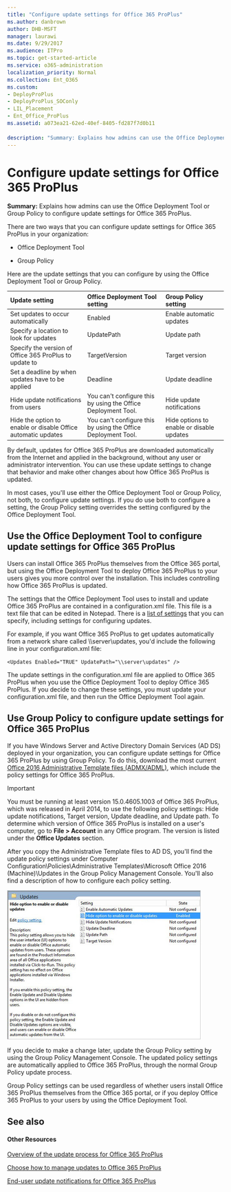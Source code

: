 ```yaml
---
title: "Configure update settings for Office 365 ProPlus"
ms.author: danbrown
author: DHB-MSFT
manager: laurawi
ms.date: 9/29/2017
ms.audience: ITPro
ms.topic: get-started-article
ms.service: o365-administration
localization_priority: Normal
ms.collection: Ent_O365
ms.custom:
- DeployProPlus
- DeployProPlus_SOConly
- LIL_Placement
- Ent_Office_ProPlus
ms.assetid: a073ea21-62ed-40ef-8405-fd287f7d0b11

description: "Summary: Explains how admins can use the Office Deployment Tool or Group Policy to configure update settings for Office 365 ProPlus."
---
```


# Configure update settings for Office 365 ProPlus

 **Summary:** Explains how admins can use the Office Deployment Tool or Group Policy to configure update settings for Office 365 ProPlus.
  
There are two ways that you can configure update settings for Office 365 ProPlus in your organization:
  
- Office Deployment Tool
    
- Group Policy
    
Here are the update settings that you can configure by using the Office Deployment Tool or Group Policy.
  
|**Update setting**|**Office Deployment Tool setting**|**Group Policy setting**|
|:-----|:-----|:-----|
|Set updates to occur automatically  <br/> |Enabled  <br/> |Enable automatic updates  <br/> |
|Specify a location to look for updates  <br/> |UpdatePath  <br/> |Update path  <br/> |
|Specify the version of Office 365 ProPlus to update to  <br/> |TargetVersion  <br/> |Target version  <br/> |
|Set a deadline by when updates have to be applied  <br/> |Deadline  <br/> |Update deadline  <br/> |
|Hide update notifications from users  <br/> |You can't configure this by using the Office Deployment Tool.  <br/> |Hide update notifications  <br/> |
|Hide the option to enable or disable Office automatic updates  <br/> |You can't configure this by using the Office Deployment Tool.  <br/> |Hide options to enable or disable updates  <br/> |
   
By default, updates for Office 365 ProPlus are downloaded automatically from the Internet and applied in the background, without any user or administrator intervention. You can use these update settings to change that behavior and make other changes about how Office 365 ProPlus is updated.
  
In most cases, you'll use either the Office Deployment Tool or Group Policy, not both, to configure update settings. If you do use both to configure a setting, the Group Policy setting overrides the setting configured by the Office Deployment Tool.
  
## Use the Office Deployment Tool to configure update settings for Office 365 ProPlus
<a name="ODT"> </a>

Users can install Office 365 ProPlus themselves from the Office 365 portal, but using the Office Deployment Tool to deploy Office 365 ProPlus to your users gives you more control over the installation. This includes controlling how Office 365 ProPlus is updated.
  
The settings that the Office Deployment Tool uses to install and update Office 365 ProPlus are contained in a configuration.xml file. This file is a text file that can be edited in Notepad. There is a [list of settings](configuration-options-for-the-office-2016-deployment-tool.md) that you can specify, including settings for configuring updates.
  
For example, if you want Office 365 ProPlus to get updates automatically from a network share called  \\\server\updates, you'd include the following line in your configuration.xml file:
  
```
<Updates Enabled="TRUE" UpdatePath="\\server\updates" />
```

The update settings in the configuration.xml file are applied to Office 365 ProPlus when you use the Office Deployment Tool to deploy Office 365 ProPlus. If you decide to change these settings, you must update your configuration.xml file, and then run the Office Deployment Tool again.
  
## Use Group Policy to configure update settings for Office 365 ProPlus
<a name="GP"> </a>

If you have Windows Server and Active Directory Domain Services (AD DS) deployed in your organization, you can configure update settings for Office 365 ProPlus by using Group Policy. To do this, download the most current [Office 2016 Administrative Template files (ADMX/ADML)](https://www.microsoft.com/download/details.aspx?id=49030), which include the policy settings for Office 365 ProPlus.
  
> [!IMPORTANT]
>  You must be running at least version 15.0.4605.1003 of Office 365 ProPlus, which was released in April 2014, to use the following policy settings: Hide update notifications, Target version, Update deadline, and Update path.  To determine which version of Office 365 ProPlus is installed on a user's computer, go to **File > Account** in any Office program. The version is listed under the **Office Updates** section.
  
After you copy the Administrative Template files to AD DS, you'll find the update policy settings under Computer Configuration\\Policies\\Administrative Templates\\Microsoft Office 2016 (Machine)\\Updates in the Group Policy Management Console. You'll also find a description of how to configure each policy setting.
  
![Group Policy settings updates](images/86a9781c-0e91-4e5d-b334-7a0d07d85466.jpg)
  
If you decide to make a change later, update the Group Policy setting by using the Group Policy Management Console. The updated policy settings are automatically applied to Office 365 ProPlus, through the normal Group Policy update process.
  
Group Policy settings can be used regardless of whether users install Office 365 ProPlus themselves from the Office 365 portal, or if you deploy Office 365 ProPlus to your users by using the Office Deployment Tool.
  

   
## See also
<a name="GP"> </a>

#### Other Resources

[Overview of the update process for Office 365 ProPlus](overview-of-the-update-process-for-office-365-proplus.md)
  
[Choose how to manage updates to Office 365 ProPlus](choose-how-to-manage-updates-to-office-365-proplus.md)
  
[End-user update notifications for Office 365 ProPlus](end-user-update-notifications-for-office-365-proplus.md)

